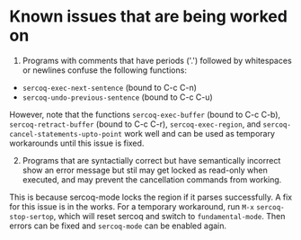 # Known issues that are being worked on

1. Programs with comments that have periods ('.') followed by whitespaces or newlines confuse the following functions:
  - `sercoq-exec-next-sentence` (bound to C-c C-n)
  - `sercoq-undo-previous-sentence` (bound to C-c C-u)
  
  However, note that the functions `sercoq-exec-buffer` (bound to C-c C-b), `sercoq-retract-buffer` (bound to C-c C-r), `sercoq-exec-region`, and `sercoq-cancel-statements-upto-point` work well and can be used as temporary workarounds until this issue is fixed.


2. Programs that are syntactially correct but have semantically incorrect show an error message but stil may get locked as read-only when executed, and may prevent the cancellation commands from working. 

This is because sercoq-mode locks the region if it parses successfully. A fix for this issue is in the works. For a temporary workaround, run `M-x` `sercoq-stop-sertop`, which will reset sercoq and switch to `fundamental-mode`. Then errors can be fixed and `sercoq-mode` can be enabled again. 
